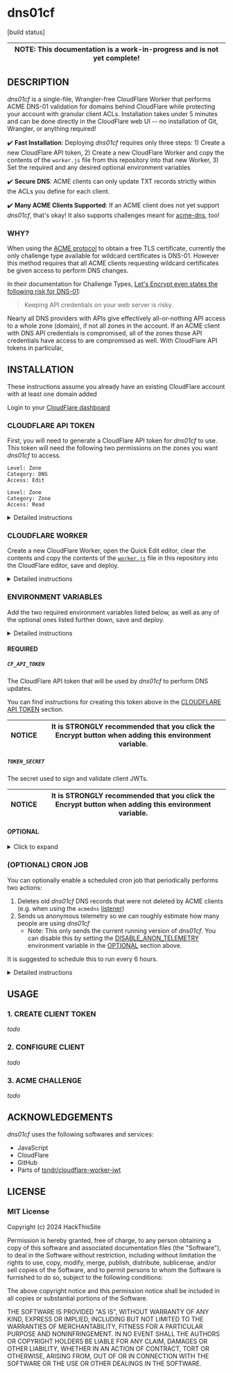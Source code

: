# dns01cf

[build status]

| NOTE: This documentation is a work-in-progress and is not yet complete! |
|--|

## DESCRIPTION

*dns01cf* is a single-file, Wrangler-free CloudFlare Worker that performs ACME DNS-01 validation for domains behind CloudFlare while protecting your account with granular client ACLs. Installation takes under 5 minutes and can be done directly in the CloudFlare web UI -- no installation of Git, Wrangler, or anything required!

:heavy_check_mark: **Fast Installation**: Deploying *dns01cf* requires only three steps: 1) Create a new CloudFlare API token, 2) Create a new CloudFlare Worker and copy the contents of the `worker.js` file from this repository into that new Worker, 3) Set the required and any desired optional environment variables

:heavy_check_mark: **Secure DNS**: ACME clients can only update TXT records strictly within the ACLs you define for each client.

:heavy_check_mark: **Many ACME Clients Supported**: If an ACME client does not yet support *dns01cf*, that's okay! It also supports challenges meant for [acme-dns](https://github.com/joohoi/acme-dns), too!

### WHY?

When using the [ACME protocol](https://en.wikipedia.org/wiki/Automatic_Certificate_Management_Environment) to obtain a free TLS certificate, currently the only challenge type available for wildcard certificates is DNS-01. However this method requires that all ACME clients requesting wildcard certificates be given access to perform DNS changes.

In their documentation for Challenge Types, [Let's Encrypt even states the following risk for DNS-01](https://letsencrypt.org/docs/challenge-types/#dns-01-challenge):

> Keeping API credentials on your web server is risky.

Nearly all DNS providers with APIs give effectively all-or-nothing API access to a whole zone (domain), if not all zones in the account. If an ACME client with DNS API credentials is compromised, all of the zones those API credentials have access to are compromised as well. With CloudFlare API tokens in particular, 

## INSTALLATION

These instructions assume you already have an existing CloudFlare account with at least one domain added

Login to your [CloudFlare dashboard](https://dash.cloudflare.com)

### CLOUDFLARE API TOKEN

First, you will need to generate a CloudFlare API token for *dns01cf* to use. This token will need the following two permissions on the zones you want *dns01cf* to access.

    Level: Zone
    Category: DNS
    Access: Edit

    Level: Zone
    Category: Zone
    Access: Read

<details>

<summary>Detailed instructions</summary>

1. Login to your [CloudFlare dashboard](https://dash.cloudflare.com)
2. Navigate to [User API Tokens](https://dash.cloudflare.com/profile/api-tokens)
3. Click the **Create Token** button
4. Click the **Use template** button next to "Edit zone DNS"
5. Under "Permissions" leave the first permission as "Zone", "DNS", "Edit"
6. Then click **+ Add more**
    * In the new dropdowns select in order: "Zone", "Zone", "Read"
7. Under "Zone Resources" change this to the zones you want *dn01cf* to access
8. Click the **Continue to summary** button
9. Make sure everything looks correct then click the **Create Token** button
10. Copy the API token it gives you. **Do not lose this token, it is only shown once!**

</details>

### CLOUDFLARE WORKER

Create a new CloudFlare Worker, open the Quick Edit editor, clear the contents and copy the contents of the [`worker.js`](worker.js) file in this repository into the CloudFlare editor, save and deploy.

<details>

<summary>Detailed instructions</summary>

1. Login to your [CloudFlare dashboard](https://dash.cloudflare.com)
2. Navigate to **Workers & Pages**
   * Hint: Halfway down the left menu before you select any of your domains
3. Click the **Create application** button
4. Click the **Create Worker** button
5. Give the worker a name (for example, `dns01cf`), then click the **Deploy** button
6. Next, click the **Edit code** button
   * If you click **Configure Worker**, that's okay. Just click the **Quick edit** button in the upper-right corner.
7. Clear out the entire contents of the `worker.js` file that opens in the editor
8. Copy the entire contents of the [`worker.js`](worker.js) file in this repository into the CloudFlare editor from the prior step
    * Note: Make sure that everything from the license comment at the top to the `/** dns01cf - EOF */` comment at the bottom was copied
9. Click the **Save and deploy** button in the upper-right corner, and again in the popup dialog
    * Note: If this button is grayed out, add then remove an extra blank line at the botton of the file and wait a moment for the button to become active
10. In the upper-left corner underneath of the CloudFlare logo, click the name of your *dns01cf* application to return to your CloudFlare dashboard

</details>

### ENVIRONMENT VARIABLES

Add the two required environment variables listed below, as well as any of the optional ones listed further down, save and deploy.

<details>

<summary>Detailed instructions</summary>

1. Login to your [CloudFlare dashboard](https://dash.cloudflare.com)
2. Navigate to **Workers & Pages**
   * Hint: Halfway down the left menu before you select any of your domains
3. Click on the *dns01cf* application you created from the [CLOUDFLARE WORKER](#cloudflare-worker) instructions above
4. Click the **Settings** tab in the middle of the page, then click the **Variables** tab in the center-left of the page
5. Add the two required environment variables listed below, as well as any of the optional ones listed further down
   * Note: It is *STRONGLY* recommended that you click the **Encrypt** button when adding the required environment variable that contain sensitive information
6. Click the **Save and deploy** button

</details>

#### REQUIRED

##### `CF_API_TOKEN`

The CloudFlare API token that will be used by *dns01cf* to perform DNS updates.

You can find instructions for creating this token above in the [CLOUDFLARE API TOKEN](#cloudflare-api-token) section.

| NOTICE | It is STRONGLY recommended that you click the **Encrypt** button when adding this environment variable. |
|--|--|

##### `TOKEN_SECRET`

The secret used to sign and validate client JWTs.

| NOTICE | It is STRONGLY recommended that you click the **Encrypt** button when adding this environment variable. |
|--|--|

#### OPTIONAL

<details>

<summary>Click to expand</summary>

##### `ACL_STRICT_ACME_HOSTNAME`

| Default: `false` |
|--|

If set to `true`, ACLs will not implicitly permit an `_acme-challenge.` prefix and each ACL must have this prefix specifically defined, or a wildcard present, for `_acme-challenge.` to be permitted.

##### `API_TIMEOUT`

| Default: `5000` |
|--|

How long in milliseconds to wait for an API call to complete.

##### `DAT_MAX_LENGTH`

| Default: `8192` |
|--|

Maximum length of a `dat` miscellaneous data object in a client JWT.

##### `DISABLE_ANON_TELEMETRY`

| Default: `false` |
|--|

Disable sending anonymous telemetry during cron jobs (only the current running version of *dns01cf* is sent).

If you leave this enabled, thank you! :heart:

##### `DISABLE_POWERED_BY`

| Default: `false` |
|--|

Disable showing an `X-Powered-By` header in responses.

If you leave this enabled, thank you! :heart:

##### `DNS01CF_PATH_PREFIX`

| Default: *(empty)* |
|--|

If set, this prefix will be required on all *dns01cf* listener calls, including `create_token`.

Example:

If `DNS01CF_PATH_PREFIX` is set to `foobar`, then to create a token the path would be `/foobar/dns01cf/create_token`.

##### `ENABLE_CREATE_TOKEN`

| Default: `false` |
|--|

Must be set to `true` in order to use the `create_token` endpoint. For security this is not enabled by default.

##### `LISTENERS`

| Default: `dns01cf` |
|--|

A comma-delimited list of listeners to enable for clients to use, evaluated in order of first to last.

Supported listeners:

* `dns01cf`
* `acmedns`

##### `RECORD_EXPIRATION`

| Default: `86400` |
|--|

How long a TXT record should last for before the cron job is permitted to prune it.

Used when [LISTENERS](#LISTENERS) contains `acmedns`.

Must be no less than the setting of [RECORD_TTL](#RECORD-TTL) and no greater than 86400.

##### `RECORD_TTL`

| Default: `60` |
|--|

The TTL value for a TXT record. Must be between 60 and 86400.

##### `TOKEN_ALGO`

| Default: `HS256` |
|--|

Algorithm to use when generating a client JWT.

Supported algorithms:

* `HS256`
* `HS384`
* `HS512`

</details>

### (OPTIONAL) CRON JOB

You can optionally enable a scheduled cron job that periodically performs two actions:

1. Deletes old *dns01cf* DNS records that were not deleted by ACME clients (e.g. when using the `acmedns` [listener](#listeners))
2. Sends us anonymous telemetry so we can roughly estimate how many people are using *dns01cf*
   * Note: This only sends the current running version of *dns01cf*. You can disable this by setting the [DISABLE_ANON_TELEMETRY](#disable_anon_telemetry) environment variable in the [OPTIONAL](#optional) section above.

It is suggested to schedule this to run every 6 hours.

<details>

<summary>Detailed instructions</summary>

1. Login to your [CloudFlare dashboard](https://dash.cloudflare.com)
2. Navigate to **Workers & Pages**
   * Hint: Halfway down the left menu before you select any of your domains
3. Click on the *dns01cf* application you created from the [CLOUDFLARE WORKER](#cloudflare-worker) instructions above
4. Click the **Triggers** tab in the middle of the page, then scroll down to the "Cron Triggers" section
5. Click the **Add Cron Trigger** button
6. Change the "Execute Worker every" dropdowns to "Hour(s)" and "6"
   * Hint: The "Cron" field below should show `0 */6 * * *`
7. Click the **Add Trigger** button

</details>

## USAGE

### 1. CREATE CLIENT TOKEN

*todo*

### 2. CONFIGURE CLIENT

*todo*

### 3. ACME CHALLENGE

*todo*

## ACKNOWLEDGEMENTS

*dns01cf* uses the following softwares and services:

* JavaScript
* CloudFlare
* GitHub
* Parts of [tsndr/cloudflare-worker-jwt](https://github.com/tsndr/cloudflare-worker-jwt)

## LICENSE

### MIT License

Copyright (c) 2024 HackThisSite

Permission is hereby granted, free of charge, to any person obtaining a copy
of this software and associated documentation files (the "Software"), to deal
in the Software without restriction, including without limitation the rights
to use, copy, modify, merge, publish, distribute, sublicense, and/or sell
copies of the Software, and to permit persons to whom the Software is
furnished to do so, subject to the following conditions:

The above copyright notice and this permission notice shall be included in all
copies or substantial portions of the Software.

THE SOFTWARE IS PROVIDED "AS IS", WITHOUT WARRANTY OF ANY KIND, EXPRESS OR
IMPLIED, INCLUDING BUT NOT LIMITED TO THE WARRANTIES OF MERCHANTABILITY,
FITNESS FOR A PARTICULAR PURPOSE AND NONINFRINGEMENT. IN NO EVENT SHALL THE
AUTHORS OR COPYRIGHT HOLDERS BE LIABLE FOR ANY CLAIM, DAMAGES OR OTHER
LIABILITY, WHETHER IN AN ACTION OF CONTRACT, TORT OR OTHERWISE, ARISING FROM,
OUT OF OR IN CONNECTION WITH THE SOFTWARE OR THE USE OR OTHER DEALINGS IN THE
SOFTWARE.
